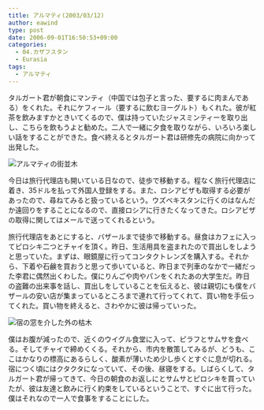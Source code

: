 ```yaml
---
title: アルマティ(2003/03/12)
author: eawind
type: post
date: 2006-09-01T16:50:53+09:00
categories:
  - 04.カザフスタン
  - Eurasia
tags:
  - アルマティ
---
```

タルガート君が朝食にマンティ（中国では包子と言った、要するに肉まんである）をくれた。それにケフィール（要するに飲むヨーグルト）もくれた。彼が紅茶を飲みますかときいてくるので、僕は持っていたジャスミンティーを取り出し、こちらを飲もうよと勧めた。二人で一緒に夕食を取りながら、いろいろ楽しい話をすることができた。食べ終えるとタルガート君は研修先の病院に向かって出発した。

![アルマティの街並木](/img/2006/09/200303121500501.jpg)

今日は旅行代理店も開いている日なので、徒歩で移動する。程なく旅行代理店に着き、35ドルを払って外国人登録をする。また、ロシアビザも取得する必要があったので、尋ねてみると扱っているという。ウズベキスタンに行くのはなんだか遠回りをすることになるので、直接ロシアに行きたくなってきた。ロシアビザの取得に関してはメールで送ってくれるという。

旅行代理店をあとにすると、バザールまで徒歩で移動する。昼食はカフェに入ってピロシキ二つとチャイを頂く。昨日、生活用具を盗まれたので買出しをしようと思っていた。まずは、眼鏡屋に行ってコンタクトレンズを購入する。それから、下着や石鹸を買おうと思って歩いていると、昨日まで列車のなかで一緒だった李君に偶然出くわした。僕にりんごや肉やパンをくれたあの大学生だ。昨日の盗難の出来事を話し、買出しをしていることを伝えると、彼は親切にも僕をバザールの安い店が集まっているところまで連れて行ってくれて、買い物を手伝ってくれた。買い物を終えると、さわやかに彼は帰っていった。

![宿の窓を介した外の枯木](/img/2006/09/20030312155302.jpg)

僕はお腹が減ったので、近くのウイグル食堂に入って、ピラフとサムサを食べる。そしてチャイで締めくくる。それから、市内を散策してみるが、どうも、ここはかなりの標高にあるらしく、酸素が薄いため少し歩くとすぐに息が切れる。宿につく頃にはクタクタになっていて、その後、昼寝をする。しばらくして、タルガート君が帰ってきて、今日の朝食のお返しにとサムサとピロシキを買っていたが、彼は友達と飲みに行く約束をしているということで、すぐに出て行った。僕はそれなので一人で食事をすることにした。

